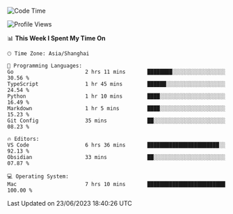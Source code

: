 <!--START_SECTION:waka-->
![Code Time](http://img.shields.io/badge/Code%20Time-118%20hrs%2037%20mins-blue)

![Profile Views](http://img.shields.io/badge/Profile%20Views-2-blue)

📊 **This Week I Spent My Time On** 

```text
🕑︎ Time Zone: Asia/Shanghai

💬 Programming Languages: 
Go                       2 hrs 11 mins       ████████░░░░░░░░░░░░░░░░░   30.56 % 
TypeScript               1 hr 45 mins        ██████░░░░░░░░░░░░░░░░░░░   24.54 % 
Python                   1 hr 10 mins        ████░░░░░░░░░░░░░░░░░░░░░   16.49 % 
Markdown                 1 hr 5 mins         ████░░░░░░░░░░░░░░░░░░░░░   15.23 % 
Git Config               35 mins             ██░░░░░░░░░░░░░░░░░░░░░░░   08.23 % 

🔥 Editors: 
VS Code                  6 hrs 36 mins       ███████████████████████░░   92.13 % 
Obsidian                 33 mins             ██░░░░░░░░░░░░░░░░░░░░░░░   07.87 % 

💻 Operating System: 
Mac                      7 hrs 10 mins       █████████████████████████   100.00 % 
```


 Last Updated on 23/06/2023 18:40:26 UTC
<!--END_SECTION:waka-->